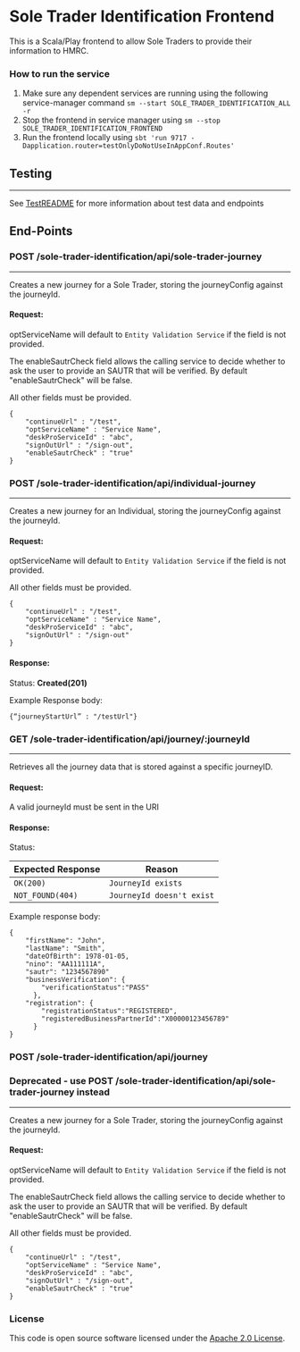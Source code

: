 
# Sole Trader Identification Frontend

This is a Scala/Play frontend to allow Sole Traders to provide their information to HMRC.

### How to run the service
1. Make sure any dependent services are running using the following service-manager command `sm --start SOLE_TRADER_IDENTIFICATION_ALL -r`
2. Stop the frontend in service manager using `sm --stop SOLE_TRADER_IDENTIFICATION_FRONTEND`
3. Run the frontend locally using
`sbt 'run 9717 -Dapplication.router=testOnlyDoNotUseInAppConf.Routes'`
   
## Testing

---
See [TestREADME](TestREADME.md) for more information about test data and endpoints

## End-Points

### POST /sole-trader-identification/api/sole-trader-journey

---
Creates a new journey for a Sole Trader, storing the journeyConfig against the journeyId.
#### Request:

optServiceName will default to `Entity Validation Service` if the field is not provided.

The enableSautrCheck field allows the calling service to decide whether to ask the user to provide
an SAUTR that will be verified. By default "enableSautrCheck" will be false.

All other fields must be provided.

```
{
    "continueUrl" : "/test",
    "optServiceName" : "Service Name",
    "deskProServiceId" : "abc",
    "signOutUrl" : "/sign-out",
    "enableSautrCheck" : "true"
}
```

### POST /sole-trader-identification/api/individual-journey

---
Creates a new journey for an Individual, storing the journeyConfig against the journeyId.
#### Request:

optServiceName will default to `Entity Validation Service` if the field is not provided.

All other fields must be provided.

```
{
    "continueUrl" : "/test",
    "optServiceName" : "Service Name",
    "deskProServiceId" : "abc",
    "signOutUrl" : "/sign-out"
}
```

#### Response:
Status: **Created(201)**

Example Response body:

```
{“journeyStartUrl” : "/testUrl"}
```

### GET /sole-trader-identification/api/journey/:journeyId

---
Retrieves all the journey data that is stored against a specific journeyID.
#### Request:
A valid journeyId must be sent in the URI

#### Response:
Status:

| Expected Response                       | Reason
|-----------------------------------------|------------------------------
| ```OK(200)```                           |  ```JourneyId exists```
| ```NOT_FOUND(404)```                    | ```JourneyId doesn't exist```

Example response body:
```
{
    "firstName": "John",
    "lastName": "Smith",
    "dateOfBirth": 1978-01-05,
    "nino": "AA111111A",
    "sautr": "1234567890"
    "businessVerification": {
        "verificationStatus":"PASS"
      },
    "registration": {
        "registrationStatus":"REGISTERED",
        "registeredBusinessPartnerId":"X00000123456789"
      }
}
```

### POST /sole-trader-identification/api/journey
### Deprecated - use POST /sole-trader-identification/api/sole-trader-journey instead

---
Creates a new journey for a Sole Trader, storing the journeyConfig against the journeyId.
#### Request:

optServiceName will default to `Entity Validation Service` if the field is not provided.

The enableSautrCheck field allows the calling service to decide whether to ask the user to provide
an SAUTR that will be verified. By default "enableSautrCheck" will be false.

All other fields must be provided.

```
{
    "continueUrl" : "/test",
    "optServiceName" : "Service Name",
    "deskProServiceId" : "abc",
    "signOutUrl" : "/sign-out",
    "enableSautrCheck" : "true"
}
```

### License

This code is open source software licensed under the [Apache 2.0 License]("http://www.apache.org/licenses/LICENSE-2.0.html").
